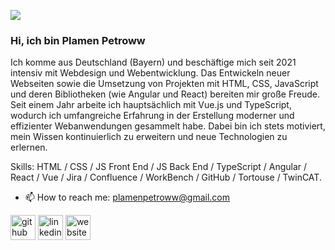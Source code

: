 
![](https://media.licdn.com/dms/image/D4E16AQHB1ty-_Aivsw/profile-displaybackgroundimage-shrink_350_1400/0/1680642064698?e=1686182400&v=beta&t=IV7QFi4MTzn0uPiHwkk4S3zoTpo9zF7vYyYn4QwhB7g)

### Hi, ich bin Plamen Petroww

Ich komme aus Deutschland (Bayern) und beschäftige mich seit 2021 intensiv mit Webdesign und Webentwicklung. Das Entwickeln neuer Webseiten sowie die Umsetzung von Projekten mit HTML, CSS, JavaScript und deren Bibliotheken (wie Angular und React) bereiten mir große Freude. Seit einem Jahr arbeite ich hauptsächlich mit Vue.js und TypeScript, wodurch ich umfangreiche Erfahrung in der Erstellung moderner und effizienter Webanwendungen gesammelt habe. Dabei bin ich stets motiviert, mein Wissen kontinuierlich zu erweitern und neue Technologien zu erlernen.

Skills:  HTML / CSS / JS Front End / JS Back End / TypeScript / Angular / React / Vue / Jira / Confluence / WorkBench / GitHub / Tortouse / TwinCAT.

- 📫 How to reach me: plamenpetroww@gmail.com 


[<img src='https://cdn.jsdelivr.net/npm/simple-icons@3.0.1/icons/github.svg' alt='github' height='40'>](https://github.com/plamenpetroww)  [<img src='https://cdn.jsdelivr.net/npm/simple-icons@3.0.1/icons/linkedin.svg' alt='linkedin' height='40'>](https://www.linkedin.com/in/PlamenPetrov/)  [<img src='https://cdn.jsdelivr.net/npm/simple-icons@3.0.1/icons/icloud.svg' alt='website' height='40'>](https://kontakt.petroww.com/)  








